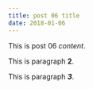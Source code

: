 ```yaml
---
title: post 06 title
date: 2018-01-06
---
```

This is post 06 *content*.

This is paragraph **2**.

This is paragraph ***3***.
